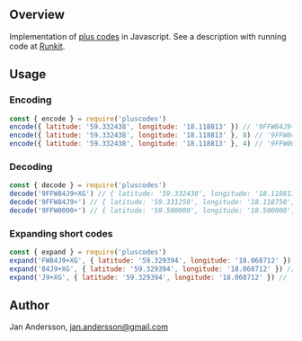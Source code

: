 ## Overview

Implementation of [plus codes](https://plus.codes) in Javascript. See a description with running code at [Runkit](https://runkit.com/janne/5bcba8213b24aa0012bc615b).

## Usage

### Encoding

```javascript
const { encode } = require('pluscodes')
encode({ latitude: '59.332438', longitude: '18.118813' }) // '9FFW84J9+XG'
encode({ latitude: '59.332438', longitude: '18.118813' }, 8) // '9FFW84J9+'
encode({ latitude: '59.332438', longitude: '18.118813' }, 4) // '9FFW0000+'
```

### Decoding

```javascript
const { decode } = require('pluscodes')
decode('9FFW84J9+XG') // { latitude: '59.332438', longitude: '18.118813', resolution: 0.000125 }
decode('9FFW84J9+') // { latitude: '59.331250', longitude: '18.118750', resolution: 0.0025 }
decode('9FFW0000+') // { latitude: '59.500000', longitude: '18.500000', resolution: 1 }
```

### Expanding short codes

```javascript
const { expand } = require('pluscodes')
expand('FW84J9+XG', { latitude: '59.329394', longitude: '18.068712' }) // '9FFW84J9+XG'
expand('84J9+XG', { latitude: '59.329394', longitude: '18.068712' }) // '9FFW84J9+XG'
expand('J9+XG', { latitude: '59.329394', longitude: '18.068712' }) // '9FFW83J9+XG'
```

## Author

Jan Andersson, jan.andersson@gmail.com
